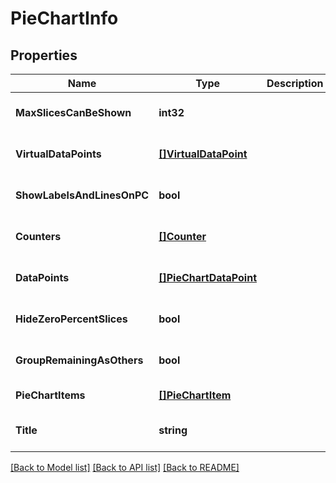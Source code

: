 # PieChartInfo

## Properties
Name | Type | Description | Notes
------------ | ------------- | ------------- | -------------
**MaxSlicesCanBeShown** | **int32** |  | [optional] [default to null]
**VirtualDataPoints** | [**[]VirtualDataPoint**](VirtualDataPoint.md) |  | [optional] [default to null]
**ShowLabelsAndLinesOnPC** | **bool** |  | [optional] [default to null]
**Counters** | [**[]Counter**](Counter.md) |  | [optional] [default to null]
**DataPoints** | [**[]PieChartDataPoint**](PieChartDataPoint.md) |  | [optional] [default to null]
**HideZeroPercentSlices** | **bool** |  | [optional] [default to null]
**GroupRemainingAsOthers** | **bool** |  | [optional] [default to null]
**PieChartItems** | [**[]PieChartItem**](PieChartItem.md) |  | [default to null]
**Title** | **string** |  | [optional] [default to null]

[[Back to Model list]](../README.md#documentation-for-models) [[Back to API list]](../README.md#documentation-for-api-endpoints) [[Back to README]](../README.md)


